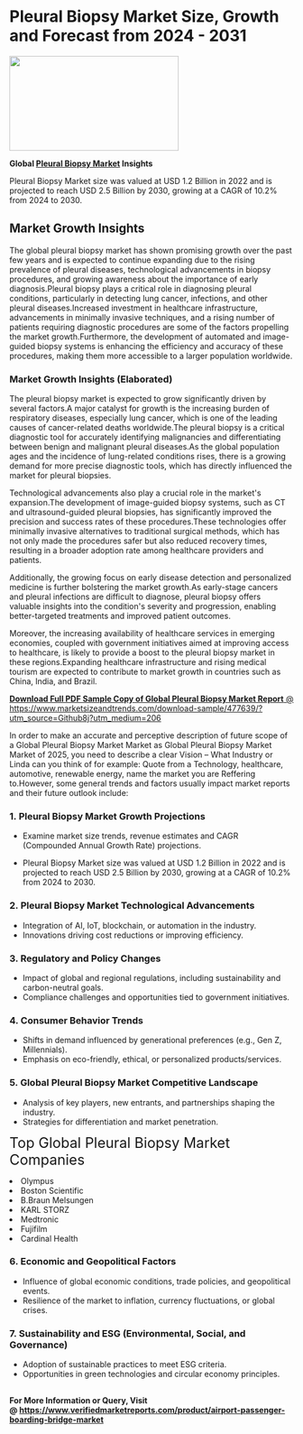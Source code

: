 <H1>Pleural Biopsy Market Size, Growth and Forecast from 2024 - 2031</H1><img class="aligncenter size-medium wp-image-584254" src="https://thirdeyenews.in/wp-content/uploads/2024/09/Global-Market-Research-300x168.jpeg" alt="" width="300" height="168" /><p><strong>Global&nbsp;<a href="https://www.marketsizeandtrends.com/download-sample/477639/?utm_source=Github8j?utm_medium=206">Pleural Biopsy Market</a> Insights</strong></p><p>Pleural Biopsy Market size was valued at USD 1.2 Billion in 2022 and is projected to reach USD 2.5 Billion by 2030, growing at a CAGR of 10.2% from 2024 to 2030.</p><p><h2>Market Growth Insights</h2> <p>The global pleural biopsy market has shown promising growth over the past few years and is expected to continue expanding due to the rising prevalence of pleural diseases, technological advancements in biopsy procedures, and growing awareness about the importance of early diagnosis.Pleural biopsy plays a critical role in diagnosing pleural conditions, particularly in detecting lung cancer, infections, and other pleural diseases.Increased investment in healthcare infrastructure, advancements in minimally invasive techniques, and a rising number of patients requiring diagnostic procedures are some of the factors propelling the market growth.Furthermore, the development of automated and image-guided biopsy systems is enhancing the efficiency and accuracy of these procedures, making them more accessible to a larger population worldwide.</p> <p><a href="download_sample_link"></a></p> <h3>Market Growth Insights (Elaborated)</h3> <p>The pleural biopsy market is expected to grow significantly driven by several factors.A major catalyst for growth is the increasing burden of respiratory diseases, especially lung cancer, which is one of the leading causes of cancer-related deaths worldwide.The pleural biopsy is a critical diagnostic tool for accurately identifying malignancies and differentiating between benign and malignant pleural diseases.As the global population ages and the incidence of lung-related conditions rises, there is a growing demand for more precise diagnostic tools, which has directly influenced the market for pleural biopsies.</p> <p>Technological advancements also play a crucial role in the market's expansion.The development of image-guided biopsy systems, such as CT and ultrasound-guided pleural biopsies, has significantly improved the precision and success rates of these procedures.These technologies offer minimally invasive alternatives to traditional surgical methods, which has not only made the procedures safer but also reduced recovery times, resulting in a broader adoption rate among healthcare providers and patients.</p> <p>Additionally, the growing focus on early disease detection and personalized medicine is further bolstering the market growth.As early-stage cancers and pleural infections are difficult to diagnose, pleural biopsy offers valuable insights into the condition's severity and progression, enabling better-targeted treatments and improved patient outcomes.</p> <p>Moreover, the increasing availability of healthcare services in emerging economies, coupled with government initiatives aimed at improving access to healthcare, is likely to provide a boost to the pleural biopsy market in these regions.Expanding healthcare infrastructure and rising medical tourism are expected to contribute to market growth in countries such as China, India, and Brazil.</p> <p><a href="get_more_link"></p><p><span class=""><strong>Download Full PDF Sample Copy of Global Pleural Biopsy Market Report</strong> @ <a href="https://www.marketsizeandtrends.com/download-sample/477639/?utm_source=Github8j?utm_medium=206" target="_blank">https://www.marketsizeandtrends.com/download-sample/477639/?utm_source=Github8j?utm_medium=206</a></span></p><p>In order to make an accurate and perceptive description of future scope of a Global&nbsp;Pleural Biopsy Market Market as Global&nbsp;Pleural Biopsy Market Market of 2025, you need to describe a clear Vision &ndash; What Industry or Linda can you think of for example: Quote from a Technology, healthcare, automotive, renewable energy, name the market you are Reffering to.However, some general trends and factors usually impact market reports and their future outlook include:</p><h3>1.&nbsp;<strong>Pleural Biopsy Market Growth Projections</strong></h3><ul><li>Examine market size trends, revenue estimates and CAGR (Compounded Annual Growth Rate) projections.</li><li><p>Pleural Biopsy Market size was valued at USD 1.2 Billion in 2022 and is projected to reach USD 2.5 Billion by 2030, growing at a CAGR of 10.2% from 2024 to 2030.</p></li></ul><h3>2.&nbsp;<strong>Pleural Biopsy Market Technological Advancements</strong></h3><ul><li>Integration of AI, IoT, blockchain, or automation in the industry.</li><li>Innovations driving cost reductions or improving efficiency.</li></ul><h3>3.&nbsp;<strong>Regulatory and Policy Changes</strong></h3><ul><li>Impact of global and regional regulations, including sustainability and carbon-neutral goals.</li><li>Compliance challenges and opportunities tied to government initiatives.</li></ul><h3>4.&nbsp;<strong>Consumer Behavior Trends</strong></h3><ul><li>Shifts in demand influenced by generational preferences (e.g., Gen Z, Millennials).</li><li>Emphasis on eco-friendly, ethical, or personalized products/services.</li></ul><h3>5.&nbsp;<strong>Global Pleural Biopsy Market Competitive Landscape</strong></h3><ul><li>Analysis of key players, new entrants, and partnerships shaping the industry.</li><li>Strategies for differentiation and market penetration.</li></ul><p data-pm-slice="1 1 []"><span style="color: inherit; font-family: inherit; font-size: 25px;">Top Global Pleural Biopsy Market Companies</span></p><div class="" data-test-id=""><p><li>Olympus</li><li> Boston Scientific</li><li> B.Braun Melsungen</li><li> KARL STORZ</li><li> Medtronic</li><li> Fujifilm</li><li> Cardinal Health</li></p></div><h3>6.&nbsp;<strong>Economic and Geopolitical Factors</strong></h3><ul><li>Influence of global economic conditions, trade policies, and geopolitical events.</li><li>Resilience of the market to inflation, currency fluctuations, or global crises.</li></ul><h3>7.&nbsp;<strong>Sustainability and ESG (Environmental, Social, and Governance)</strong></h3><ul><li>Adoption of sustainable practices to meet ESG criteria.</li><li>Opportunities in green technologies and circular economy principles.</li></ul><h2><strong style="font-size: 14px;">For More Information or Query, Visit @&nbsp;</strong><a style="background-color: #ffffff; font-size: 14px;" href="https://www.marketsizeandtrends.com/report/pleural-biopsy-market/" target="_blank">https://www.verifiedmarketreports.com/product/airport-passenger-boarding-bridge-market</a></h2>